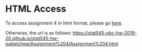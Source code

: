 # HTML Access

To access assignment 4 in html format, please go [here](https://stat545-ubc-hw-2019-20.github.io/stat545-hw-isabelchew/Assignment%204/Assignment%204.html).

Otherwise, the url is as follows:
https://stat545-ubc-hw-2019-20.github.io/stat545-hw-isabelchew/Assignment%204/Assignment%204.html
